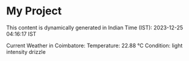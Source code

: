# My Project

This content is dynamically generated in Indian Time (IST): 2023-12-25 04:16:17 IST


Current Weather in Coimbatore:
Temperature: 22.88 °C
Condition: light intensity drizzle
